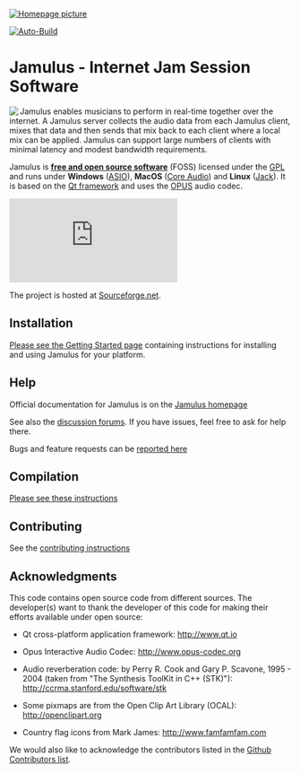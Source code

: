 [![Homepage picture](src/res/homepage/jamulusbannersmall.png)](https://jamulus.io)

[![Auto-Build](https://github.com/jamulussoftware/jamulus/actions/workflows/autobuild.yml/badge.svg)](https://github.com/jamulussoftware/jamulus/actions/workflows/autobuild.yml)

Jamulus - Internet Jam Session Software
=======================================
<a href="https://jamulus.io/"><img align="left" src="src/res/homepage/mediawikisidebarlogo.png"/></a>

Jamulus enables musicians to perform in real-time together over the internet.
A Jamulus server collects the audio data from
each Jamulus client, mixes that data and then sends that mix back to each client where a local mix can be applied. Jamulus can support large numbers of clients with minimal latency and modest bandwidth requirements. 

Jamulus is [__free and open source software__](https://www.gnu.org/philosophy/free-sw.en.html) (FOSS) licensed under the [GPL](http://www.gnu.org/licenses/gpl-2.0.html) 
and runs under __Windows__ ([ASIO](https://www.steinberg.net)),
__MacOS__ ([Core Audio](https://developer.apple.com/documentation/coreaudio)) and
__Linux__ ([Jack](https://jackaudio.org)).
It is based on the [Qt framework](https://www.qt.io) and uses the [OPUS](http://www.opus-codec.org) audio codec.

[![Sourceforge logo](https://sflogo.sourceforge.net/sflogo.php?group_id=158367&amp;type=5)](https://sourceforge.net/projects/llcon)

The project is hosted at [Sourceforge.net](https://sourceforge.net/projects/llcon).



Installation
------------

[Please see the Getting Started page](https://jamulus.io/wiki/Getting-Started) containing instructions for installing and using Jamulus for your platform.


Help
----

Official documentation for Jamulus is on the [Jamulus homepage](https://jamulus.io)

See also the [discussion forums](https://sourceforge.net/p/llcon/discussion). If you have issues, feel free to ask for help there.

Bugs and feature requests can be [reported here](https://github.com/jamulussoftware/jamulus/issues)


Compilation
-----------

[Please see these instructions](https://jamulus.io/wiki/Compiling)


Contributing
------------

See the [contributing instructions](CONTRIBUTING.md)


Acknowledgments
---------------

This code contains open source code from different sources. The developer(s) want
to thank the developer of this code for making their efforts available under open
source:

- Qt cross-platform application framework: http://www.qt.io

- Opus Interactive Audio Codec: http://www.opus-codec.org

- Audio reverberation code: by Perry R. Cook and Gary P. Scavone, 1995 - 2004
  (taken from "The Synthesis ToolKit in C++ (STK)"):
  http://ccrma.stanford.edu/software/stk
  
- Some pixmaps are from the Open Clip Art Library (OCAL): http://openclipart.org

- Country flag icons from Mark James: http://www.famfamfam.com

We would also like to acknowledge the contributors listed in the
[Github Contributors list](https://github.com/jamulussoftware/jamulus/graphs/contributors).
